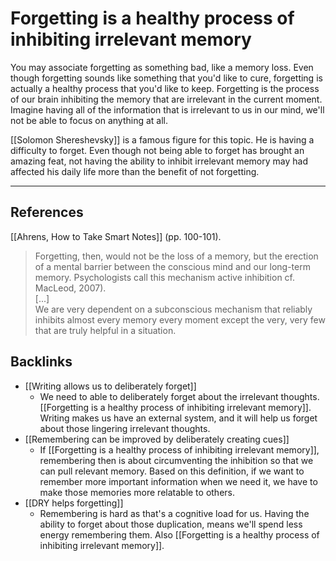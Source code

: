 # Forgetting is a healthy process of inhibiting irrelevant memory
You may associate forgetting as something bad, like a memory loss. Even though forgetting sounds like something that you'd like to cure, forgetting is actually a healthy process that you'd like to keep. Forgetting is the process of our brain inhibiting the memory that are irrelevant in the current moment. Imagine having all of the information that is irrelevant to us in our mind, we'll not be able to focus on anything at all.

[[Solomon Shereshevsky]] is a famous figure for this topic. He is having a difficulty to forget. Even though not being able to forget has brought an amazing feat, not having the ability to inhibit irrelevant memory may had affected his daily life more than the benefit of not forgetting.

---
## References
[[Ahrens, How to Take Smart Notes]] (pp. 100-101).
> Forgetting, then, would not be the loss of a memory, but the erection of a mental barrier between the conscious mind and our long-term memory. Psychologists call this mechanism active inhibition cf. MacLeod, 2007).  
> [...]  
> We are very dependent on a subconscious mechanism that reliably inhibits almost every memory every moment except the very, very few that are truly helpful in a situation.

## Backlinks
* [[Writing allows us to deliberately forget]]
	* We need to able to deliberately forget about the irrelevant thoughts. [[Forgetting is a healthy process of inhibiting irrelevant memory]]. Writing makes us have an external system, and it will help us forget about those lingering irrelevant thoughts.
* [[Remembering can be improved by deliberately creating cues]]
	* If [[Forgetting is a healthy process of inhibiting irrelevant memory]], remembering then is about circumventing the inhibition so that we can pull relevant memory. Based on this definition, if we want to remember more important information when we need it, we have to make those memories more relatable to others.
* [[DRY helps forgetting]]
	* Remembering is hard as that's a cognitive load for us. Having the ability to forget about those duplication, means we'll spend less energy remembering them. Also [[Forgetting is a healthy process of inhibiting irrelevant memory]]. 

<!-- #evergreen #memory -->

<!-- {BearID:7F1DDFC8-1407-482E-961B-C44634D1AFE6-44697-000027EDBFD7E457} -->
